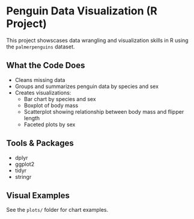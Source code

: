 # Penguin Data Visualization (R Project)

This project showscases data wrangling and visualization skills in R using the `palmerpenguins` dataset. 

## What the Code Does

- Cleans missing data
- Groups and summarizes penguin data by species and sex
- Creates visualizations:
  - Bar chart by species and sex
  - Boxplot of body mass
  - Scatterplot showing relationship between body mass and flipper length
  - Faceted plots by sex

## Tools & Packages
- dplyr
- ggplot2
- tidyr
- stringr

## Visual Examples
See the `plots/` folder for chart examples.


